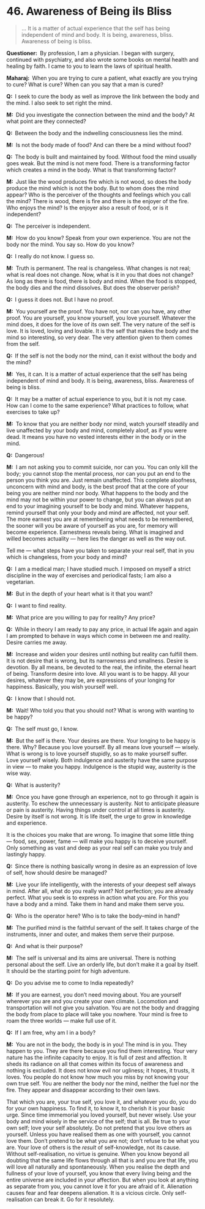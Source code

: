 # 46. Awareness of Being iIs Bliss

>… It is a matter of actual experience that the self has being independent of mind and body. 
It is being, awareness, bliss. 
Awareness of being is bliss.

**Questioner:**&ensp;By profession, I am a physician. 
I began with surgery, continued with psychiatry, and also wrote some books on mental health and healing by faith. 
I came to you to learn the laws of spiritual health.

**Maharaj:**&ensp;When you are trying to cure a patient, what exactly are you trying to cure? 
What is cure? 
When can you say that a man is cured?

**Q:**&ensp;I seek to cure the body as well as improve the link between the body and the mind. 
I also seek to set right the mind.

**M:**&ensp;Did you investigate the connection between the mind and the body? 
At what point are they connected?

**Q:**&ensp;Between the body and the indwelling consciousness lies the mind.

**M:**&ensp;Is not the body made of food? 
And can there be a mind without food?

**Q:**&ensp;The body is built and maintained by food. 
Without food the mind usually goes weak. 
But the mind is not mere food. 
There is a transforming factor which creates a mind in the body. 
What is that transforming factor?

**M:**&ensp;Just like the wood produces fire which is not wood, so does the body produce the mind which is not the body. 
But to whom does the mind appear? 
Who is the perceiver of the thoughts and feelings which you call the mind? 
There is wood, there is fire and there is the enjoyer of the fire. 
Who enjoys the mind? 
Is the enjoyer also a result of food, or is it independent?

**Q:**&ensp;The perceiver is independent.

**M:**&ensp;How do you know? 
Speak from your own experience. 
You are not the body nor the mind. 
You say so. 
How do you know?

**Q:**&ensp;I really do not know. 
I guess so.

**M:**&ensp;Truth is permanent. 
The real is changeless. 
What changes is not real; what is real does not change. 
Now, what is it in you that does not change? 
As long as there is food, there is body and mind. 
When the food is stopped, the body dies and the mind dissolves. 
But does the observer perish?

**Q:**&ensp;I guess it does not. 
But I have no proof.

**M:**&ensp;You yourself are the proof. 
You have not, nor can you have, any other proof. 
You are yourself, you know yourself, you love yourself. 
Whatever the mind does, it does for the love of its own self. 
The very nature of the self is love. 
It is loved, loving and lovable. 
It is the self that makes the body and the mind so interesting, so very dear. 
The very attention given to them comes from the self.

**Q:**&ensp;If the self is not the body nor the mind, can it exist without the body and the mind?

**M:**&ensp;Yes, it can. 
It is a matter of actual experience that the self has being independent of mind and body. 
It is being, awareness, bliss. 
Awareness of being is bliss.

**Q:**&ensp;It may be a matter of actual experience to you, but it is not my case. 
How can I come to the same experience? 
What practices to follow, what exercises to take up?

**M:**&ensp;To know that you are neither body nor mind, watch yourself steadily and live unaffected by your body and mind, completely aloof, as if you were dead. 
It means you have no vested interests either in the body or in the mind.

**Q:**&ensp;Dangerous!

**M:**&ensp;I am not asking you to commit suicide, nor can you. 
You can only kill the body; you cannot stop the mental process, nor can you put an end to the person you think you are. 
Just remain unaffected. 
This complete aloofness, unconcern with mind and body, is the best proof that at the core of your being you are neither mind nor body. 
What happens to the body and the mind may not be within your power to change, but you can always put an end to your imagining yourself to be body and mind. 
Whatever happens, remind yourself that only your body and mind are affected, not your self. 
The more earnest you are at remembering what needs to be remembered, the sooner will you be aware of yourself as you are, for memory will become experience. 
Earnestness reveals being. 
What is imagined and willed becomes actuality — here lies the danger as well as the way out. 

Tell me — what steps have you taken to separate your real self, that in you which is changeless, from your body and mind?

**Q:**&ensp;I am a medical man; I have studied much. 
I imposed on myself a strict discipline in the way of exercises and periodical fasts; I am also a vegetarian.

**M:**&ensp;But in the depth of your heart what is it that you want?

**Q:**&ensp;I want to find reality.

**M:**&ensp;What price are you willing to pay for reality? 
Any price?

**Q:**&ensp;While in theory I am ready to pay any price, in actual life again and again I am prompted to behave in ways which come in between me and reality. 
Desire carries me away.

**M:**&ensp;Increase and widen your desires until nothing but reality can fulfill them. 
It is not desire that is wrong, but its narrowness and smallness. 
Desire is devotion. 
By all means, be devoted to the real, the infinite, the eternal heart of being. 
Transform desire into love. 
All you want is to be happy. 
All your desires, whatever they may be, are expressions of your longing for happiness. 
Basically, you wish yourself well.

**Q:**&ensp;I know that I should not.

**M:**&ensp;Wait! 
Who told you that you should not? 
What is wrong with wanting to be happy?

**Q:**&ensp;The self must go, I know.

**M:**&ensp;But the self is there. 
Your desires are there. 
Your longing to be happy is there. 
Why? 
Because you love yourself. 
By all means love yourself — wisely. 
What is wrong is to love yourself stupidly, so as to make yourself suffer. 
Love yourself wisely. 
Both indulgence and austerity have the same purpose in view — to make you happy. 
Indulgence is the stupid way, austerity is the wise way.

**Q:**&ensp;What is austerity?

**M:**&ensp;Once you have gone through an experience, not to go through it again is austerity. 
To eschew the unnecessary is austerity. 
Not to anticipate pleasure or pain is austerity. 
Having things under control at all times is austerity. 
Desire by itself is not wrong. 
It is life itself, the urge to grow in knowledge and experience. 

It is the choices you make that are wrong. 
To imagine that some little thing — food, sex, power, fame — will make you happy is to deceive yourself. 
Only something as vast and deep as your real self can make you truly and lastingly happy.

**Q:**&ensp;Since there is nothing basically wrong in desire as an expression of love of self, how should desire be managed?

**M:**&ensp;Live your life intelligently, with the interests of your deepest self always in mind. 
After all, what do you really want? 
Not perfection; you are already perfect. 
What you seek is to express in action what you are. 
For this you have a body and a mind. 
Take them in hand and make them serve you.

**Q:**&ensp;Who is the operator here? 
Who is to take the body–mind in hand?

**M:**&ensp;The purified mind is the faithful servant of the self. 
It takes charge of the instruments, inner and outer, and makes them serve their purpose.

**Q:**&ensp;And what is their purpose?

**M:**&ensp;The self is universal and its aims are universal. 
There is nothing personal about the self. 
Live an orderly life, but don’t make it a goal by itself. 
It should be the starting point for high adventure.

**Q:**&ensp;Do you advise me to come to India repeatedly?

**M:**&ensp;If you are earnest, you don’t need moving about. 
You are yourself wherever you are and you create your own climate. 
Locomotion and transportation will not give you salvation. 
You are not the body and dragging the body from place to place will take you nowhere. 
Your mind is free to roam the three worlds — make full use of it.

**Q:**&ensp;If I am free, why am I in a body?

**M:**&ensp;You are not in the body, the body is in you! 
The mind is in you. 
They happen to you. 
They are there because you find them interesting. 
Your very nature has the infinite capacity to enjoy. 
It is full of zest and affection. 
It sheds its radiance on all that comes within its focus of awareness and nothing is excluded. 
It does not know evil nor ugliness; it hopes, it trusts, it loves. 
You people do not know how much you miss by not knowing your own true self. 
You are neither the body nor the mind, neither the fuel nor the fire. 
They appear and disappear according to their own laws. 

That which you are, your true self, you love it, and whatever you do, you do for your own happiness. 
To find it, to know it, to cherish it is your basic urge. 
Since time immemorial you loved yourself, but never wisely. 
Use your body and mind wisely in the service of the self; that is all. 
Be true to your own self; love your self absolutely. 
Do not pretend that you love others as yourself. 
Unless you have realised them as one with yourself, you cannot love them. 
Don’t pretend to be what you are not; don’t refuse to be what you are. 
Your love of others is the *result* of self-knowledge, not its cause. 
Without self-realisation, no virtue is genuine. 
When you know beyond all doubting that the same life flows through all that is and you are that life, you will love all naturally and spontaneously. 
When you realise the depth and fullness of your love of yourself, you know that every living being and the entire universe are included in your affection. 
But when you look at anything as separate from you, you cannot love it for you are afraid of it. 
Alienation causes fear and fear deepens alienation. 
It is a vicious circle. 
Only self-realisation can break it. 
Go for it resolutely.
